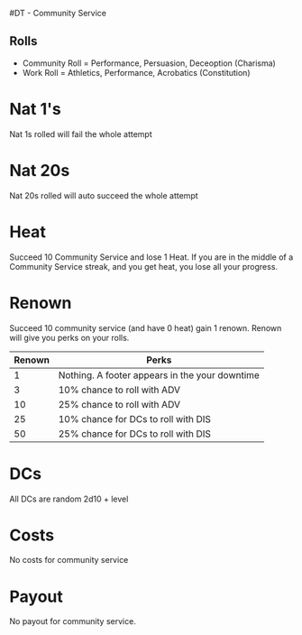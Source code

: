 #DT - Community Service
## Rolls
* Community Roll = Performance, Persuasion, Deceoption (Charisma)
* Work Roll = Athletics, Performance, Acrobatics (Constitution)


# Nat 1's
Nat 1s rolled will fail the whole attempt

# Nat 20s
Nat 20s rolled will auto succeed the whole attempt

# Heat
Succeed 10 Community Service and lose 1 Heat. If you are in the middle of a Community Service streak, and you get heat, you lose all your progress. 

# Renown
Succeed 10 community service (and have 0 heat) gain 1 renown.
Renown will give you perks on your rolls. 

| Renown | Perks |
| ---- | ----------- |
| 1 | Nothing. A footer appears in the your downtime |
| 3 | 10% chance to roll with ADV |
| 10  | 25% chance to roll with ADV |
| 25  | 10% chance for DCs to roll with DIS |
| 50  | 25% chance for DCs to roll with DIS | 

# DCs
All DCs are random 2d10 + level

# Costs
No costs for community service

# Payout
No payout for community service.
